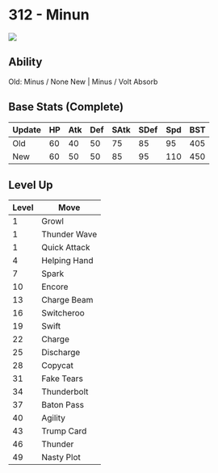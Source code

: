 # 312 - Minun
![][312]

## Ability
Old:    Minus / None
New    | Minus / Volt Absorb

## Base Stats (Complete)

Update | HP | Atk | Def | SAtk | SDef | Spd | BST
---    | ---| --- | --- | ---  | ---  | --- | ---
Old    | 60 |  40 |  50 |  75  |  85  |  95  |  405
New    | 60 |  50 |  50 |  85  |  95  |  110  |  450

## Level Up

Level | Move
---   | ---
  1   | Growl
  1   | Thunder Wave
  1   | Quick Attack
  4   | Helping Hand
  7   | Spark
 10   | Encore
 13   | Charge Beam
 16   | Switcheroo
 19   | Swift
 22   | Charge
 25   | Discharge
 28   | Copycat
 31   | Fake Tears
 34   | Thunderbolt
 37   | Baton Pass
 40   | Agility
 43   | Trump Card
 46   | Thunder
 49   | Nasty Plot



[312]: ../img/pokemon/312.png

